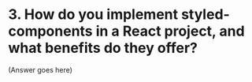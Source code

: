 # 3. How do you implement styled-components in a React project, and what benefits do they offer?

(Answer goes here)
